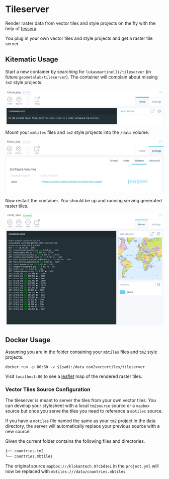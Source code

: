 # Tileserver

Render raster data from vector tiles and style projects
on the fly with the help of [tessera](https://github.com/mojodna/tessera).

You plug in your own vector tiles and style projects and get
a raster tile server.

## Kitematic Usage

Start a new container by searching for `lukasmartinelli/tileserver`
(in future `geometalab/tileserver`).
The container will complain about missing `tm2` style projects.

![Container started unsucessfully](screenshots/tileserver_kitematic_started.png)

Mount your `mbtiles` files and `tm2` style projects into the `/data` volume.

![Configured volumes for container](screenshots/tileserver_kitematic_volumes_configured.png)

Now restart the container. You should be up and running serving generated raster tiles.

![Container running and serving tiles](screenshots/tileserver_kitematic_running.png)

## Docker Usage

Assuming you are in the folder containing your `mbtiles` files and `tm2` style projects.

```
docker run -p 80:80 -v $(pwd):/data osm2vectortiles/tileserver
```

Visit `localhost:80` to see a [leaflet](http://leafletjs.com/)
map of the rendered raster tiles.

### Vector Tiles Source Configuration

The tileserver is meant to server the tiles from your own
vector tiles. You can develop your stylesheet with a local `tm2source` source
or a `mapbox` source but once you serve the tiles you need to reference a `mbtiles` source.

If you have a `mbtiles` file named the same as your `tm2` project in the data directory,
the server will automatically replace your previous source with a new source.

Given the current folder contains the following files and directories.

```bash
├── countries.tm2
└── countries.mbtiles
```

The original source `mapbox:///klokantech.97cbd1e1` in the `project.yml` will
now be replaced with `mbtiles:///data/countries.mbtiles`.
